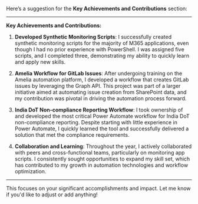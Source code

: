 Here’s a suggestion for the **Key Achievements and Contributions** section:

---

**Key Achievements and Contributions:**

1. **Developed Synthetic Monitoring Scripts**: I successfully created synthetic monitoring scripts for the majority of M365 applications, even though I had no prior experience with PowerShell. I was assigned five scripts, and I completed three, demonstrating my ability to quickly learn and apply new skills.

2. **Amelia Workflow for GitLab Issues**: After undergoing training on the Amelia automation platform, I developed a workflow that creates GitLab issues by leveraging the Graph API. This project was part of a larger initiative aimed at automating issue creation from SharePoint data, and my contribution was pivotal in driving the automation process forward.

3. **India DoT Non-compliance Reporting Workflow**: I took ownership of and developed the most critical Power Automate workflow for India DoT non-compliance reporting. Despite starting with little experience in Power Automate, I quickly learned the tool and successfully delivered a solution that met the compliance requirements.

4. **Collaboration and Learning**: Throughout the year, I actively collaborated with peers and cross-functional teams, particularly on monitoring app scripts. I consistently sought opportunities to expand my skill set, which has contributed to my growth in automation technologies and workflow optimization.

---

This focuses on your significant accomplishments and impact. Let me know if you'd like to adjust or add anything!
